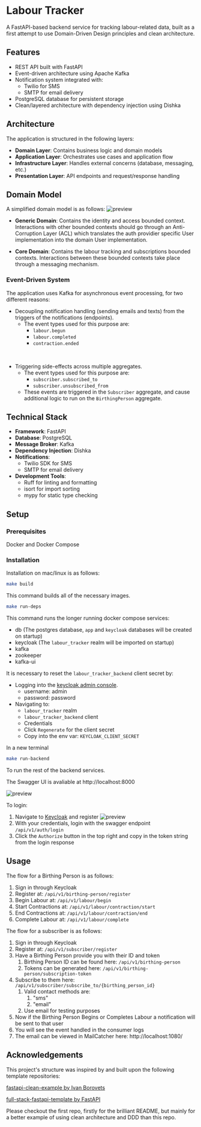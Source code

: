 # Labour Tracker

A FastAPI-based backend service for tracking labour-related data, built as a first attempt to use Domain-Driven Design principles and clean architecture.

## Features

- REST API built with FastAPI
- Event-driven architecture using Apache Kafka
- Notification system integrated with:
  - Twilio for SMS
  - SMTP for email delivery
- PostgreSQL database for persistent storage
- Clean/layered architecture with dependency injection using Dishka

## Architecture

The application is structured in the following layers:

- **Domain Layer**: Contains business logic and domain models
- **Application Layer**: Orchestrates use cases and application flow
- **Infrastructure Layer**: Handles external concerns (database, messaging, etc.)
- **Presentation Layer**: API endpoints and request/response handling

## Domain Model

A simplified domain model is as follows:
![preview](./docs/images/domain_model.svg)

- **Generic Domain**: Contains the identity and access bounded context. Interactions with other bounded contexts should go through an Anti-Corruption Layer (ACL) which translates the auth providier specific User implementation into the domain User implementation.

- **Core Domain**: Contains the labour tracking and subscriptions bounded contexts. Interactions between these bounded contexts take place through a messaging mechanism.

### Event-Driven System

The application uses Kafka for asynchronous event processing, for two different reasons:
- Decoupling notification handling (sending emails and texts) from the triggers of the notifications (endpoints).
  - The event types used for this purpose are:
    - `labour.begun`
    - `labour.completed`
    - `contraction.ended`
<br>

- Triggering side-effects across multiple aggregates.
  - The event types used for this purpose are:
    - `subscriber.subscribed_to`
    - `subscriber.unsubscribed_from`
  - These events are triggered in the `Subscriber` aggregate, and cause additional logic to run on the `BirthingPerson` aggregate.

## Technical Stack

- **Framework**: FastAPI
- **Database**: PostgreSQL
- **Message Broker**: Kafka
- **Dependency Injection**: Dishka
- **Notifications**:
  - Twilio SDK for SMS
  - SMTP for email delivery
- **Development Tools**:
  - Ruff for linting and formatting
  - isort for import sorting
  - mypy for static type checking
 
## Setup

### Prerequisites

Docker and Docker Compose

### Installation

Installation on mac/linux is as follows:

```bash
make build
```

This command builds all of the necessary images.

```bash
make run-deps
```

This command runs the longer running docker compose services:
- db (The postgres database, `app` and `keycloak` databases will be created on startup)
- keycloak (The `labour_tracker` realm will be imported on startup)
- kafka
- zookeeper
- kafka-ui

It is necessary to reset the `labour_tracker_backend` client secret by:
- Logging into the [keycloak admin console](http://localhost:8080).
  - username: admin
  - password: password
- Navigating to:
  - `labour_tracker` realm
  - `labour_tracker_backend` client
  - Credentials
  - Click `Regenerate` for the client secret
  - Copy into the env var: `KEYCLOAK_CLIENT_SECRET`

In a new terminal

```bash
make run-backend
```
To run the rest of the backend services.

The Swagger UI is avaliable at http://localhost:8000

![preview](./docs/images/swagger-ui.png)

To login:
1. Navigate to [Keycloak](localhost:8080/realms/labour_tracker/account) and register
![preview](./docs/images/login.png)
2. With your credentials, login with the swagger endpoint `/api/v1/auth/login`
3. Click the `Authorize` button in the top right and copy in the token string from the login response



## Usage

The flow for a Birthing Person is as follows:
1. Sign in through Keycloak
2. Register at: `/api/v1/birthing-person/register`
3. Begin Labour at: `/api/v1/labour/begin`
4. Start Contractions at: `/api/v1/labour/contraction/start`
5. End Contractions at: `/api/v1/labour/contraction/end`
6. Complete Labour at: `/api/v1/labour/complete`

The flow for a subscriber is as follows:
1. Sign in through Keycloak
2. Register at: `/api/v1/subscriber/register`
3. Have a Birthing Person provide you with their ID and token
    1. Birthing Person ID can be found here: `/api/v1/birthing-person`
    2. Tokens can be generated here: `/api/v1/birthing-person/subscription-token`
4. Subscribe to them here: `/api/v1/subscriber/subscribe_to/{birthing_person_id}`
    1. Valid contact methods are:
        1. "sms"
        2. "email"
    2. Use email for testing purposes
5. Now if the Birthing Person Begins or Completes Labour a notification will be sent to that user
6. You will see the event handled in the consumer logs
7. The email can be viewed in MailCatcher here: http://localhost:1080/


## Acknowledgements

This project's structure was inspired by and built upon the following template repositories:

[fastapi-clean-example by Ivan Borovets](https://github.com/ivan-borovets/fastapi-clean-example)

[full-stack-fastapi-template by FastAPI](https://github.com/fastapi/full-stack-fastapi-template)

Please checkout the first repo, firstly for the brilliant README, but mainly for a better example of using clean architecture and DDD than this repo.
